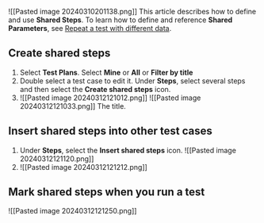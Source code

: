 ![[Pasted image 20240310201138.png]]
This article describes how to define and use **Shared Steps**. To learn how to define and reference **Shared Parameters**, see [Repeat a test with different data](https://learn.microsoft.com/en-us/azure/devops/test/repeat-test-with-different-data?view=azure-devops).

## Create shared steps
1. Select **Test Plans**. Select **Mine** or **All** or **Filter by title**
2. Double select a test case to edit it. Under **Steps**, select several steps and then select the **Create shared steps** icon.
3. ![[Pasted image 20240312121012.png]]
![[Pasted image 20240312121033.png]] The title.

## Insert shared steps into other test cases
1. Under **Steps**, select the **Insert shared steps** icon.
![[Pasted image 20240312121120.png]]
2. ![[Pasted image 20240312121212.png]]

## Mark shared steps when you run a test


![[Pasted image 20240312121250.png]]